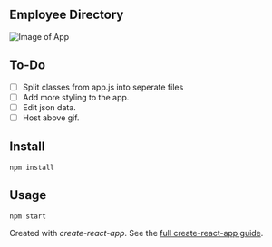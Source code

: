 Employee Directory
---

![Image of App](https://im3.ezgif.com/tmp/ezgif-3-ddb7b1f307.gif)

To-Do
---

- [ ] Split classes from app.js into seperate files
- [ ] Add more styling to the app.
- [ ] Edit json data.
- [ ] Host above gif.

Install
---

`npm install`



Usage
---

`npm start`

Created with *create-react-app*. See the [full create-react-app guide](https://github.com/facebookincubator/create-react-app/blob/master/packages/react-scripts/template/README.md).
